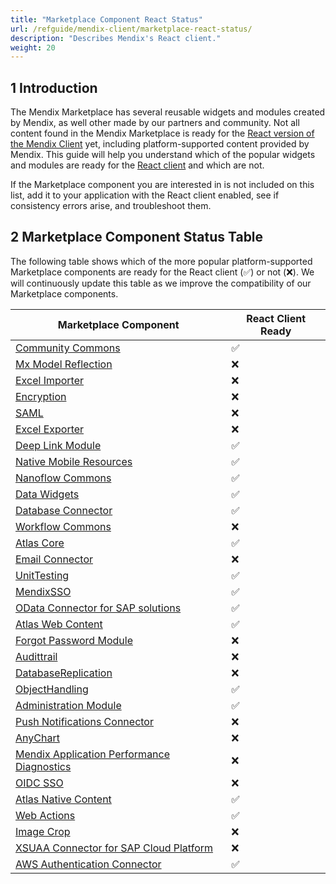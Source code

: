 ```yaml
---
title: "Marketplace Component React Status"
url: /refguide/mendix-client/marketplace-react-status/
description: "Describes Mendix's React client."
weight: 20
---
```


## 1 Introduction

The Mendix Marketplace has several reusable widgets and modules created by Mendix, as well other made by our partners and community. Not all content found in the Mendix Marketplace is ready for the [React version of the Mendix Client](/releasenotes/studio-pro/10.7/#react-client) yet, including platform-supported content provided by Mendix. This guide will help you understand which of the popular widgets and modules are ready for the [React client](/refguide/mendix-client/react/) and which are not.

If the Marketplace component you are interested in is not included on this list, add it to your application with the React client enabled, see if consistency errors arise, and troubleshoot them.

## 2 Marketplace Component Status Table

The following table shows which of the more popular platform-supported Marketplace components are ready for the React client (✅) or not (❌). We will continuously update this table as we improve the compatibility of our Marketplace components.

| Marketplace Component | React Client Ready |
| --- | --- |
| [Community Commons](https://marketplace.mendix.com/link/component/170) | ✅ |
| [Mx Model Reflection](https://marketplace.mendix.com/link/component/69) | ❌ |
| [Excel Importer](https://marketplace.mendix.com/link/component/72) | ❌ |
| [Encryption](https://marketplace.mendix.com/link/component/1011) | ❌ |
| [SAML](https://marketplace.mendix.com/link/component/1174) | ❌ |
| [Excel Exporter](https://marketplace.mendix.com/link/component/726) | ❌ |
| [Deep Link Module](https://marketplace.mendix.com/link/component/43) | ✅ |
| [Native Mobile Resources](https://marketplace.mendix.com/link/component/109513) | ✅ |
| [Nanoflow Commons](https://marketplace.mendix.com/link/component/109515) | ✅ |
| [Data Widgets](https://marketplace.mendix.com/link/component/116540) | ✅ |
| [Database Connector](https://marketplace.mendix.com/link/component/2888) | ✅ |
| [Workflow Commons](https://marketplace.mendix.com/link/component/117066) | ❌ |
| [Atlas Core](https://marketplace.mendix.com/link/component/117187) | ✅ |
| [Email Connector](https://marketplace.mendix.com/link/component/120739) | ❌ |
| [UnitTesting](https://marketplace.mendix.com/link/component/390) | ✅ |
| [MendixSSO](https://marketplace.mendix.com/link/component/111349) | ✅ |
| [OData Connector for SAP solutions](https://marketplace.mendix.com/link/component/74525) | ✅ |
| [Atlas Web Content](https://marketplace.mendix.com/link/component/117183) | ✅ |
| [Forgot Password Module](https://marketplace.mendix.com/link/component/1296) | ❌ |
| [Audittrail](https://marketplace.mendix.com/link/component/138) | ❌ |
| [DatabaseReplication](https://marketplace.mendix.com/link/component/160) | ❌ |
| [ObjectHandling](https://marketplace.mendix.com/link/component/37114) | ✅ |
| [Administration Module](https://marketplace.mendix.com/link/component/23513) | ✅ |
| [Push Notifications Connector](https://marketplace.mendix.com/link/component/3003) | ❌ |
| [AnyChart](https://marketplace.mendix.com/link/component/106517) | ❌ |
| [Mendix Application Performance Diagnostics](https://marketplace.mendix.com/link/component/6127) | ❌ |
| [OIDC SSO](https://marketplace.mendix.com/link/component/120371) | ❌ |
| [Atlas Native Content](https://marketplace.mendix.com/link/component/117175) | ✅ |
| [Web Actions](https://marketplace.mendix.com/link/component/114337) | ✅ |
| [Image Crop](https://marketplace.mendix.com/link/component/254) | ❌ |
| [XSUAA Connector for SAP Cloud Platform](https://marketplace.mendix.com/link/component/78091) | ❌ |
| [AWS Authentication Connector](https://marketplace.mendix.com/link/component/120333) | ✅ |
